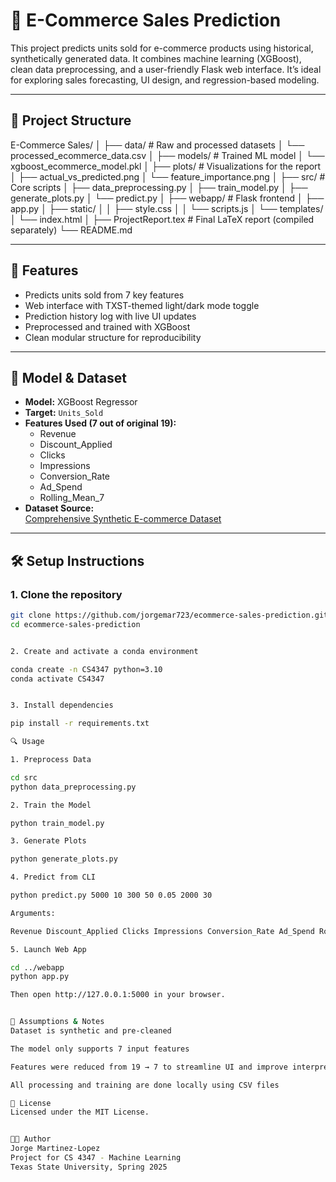 # 🛒 E-Commerce Sales Prediction

This project predicts units sold for e-commerce products using historical, synthetically generated data. It combines machine learning (XGBoost), clean data preprocessing, and a user-friendly Flask web interface. It’s ideal for exploring sales forecasting, UI design, and regression-based modeling.

---

## 📁 Project Structure

E-Commerce Sales/ │ ├── data/ # Raw and processed datasets │ └── processed_ecommerce_data.csv │ ├── models/ # Trained ML model │ └── xgboost_ecommerce_model.pkl │ ├── plots/ # Visualizations for the report │ ├── actual_vs_predicted.png │ └── feature_importance.png │ ├── src/ # Core scripts │ ├── data_preprocessing.py │ ├── train_model.py │ ├── generate_plots.py │ └── predict.py │ ├── webapp/ # Flask frontend │ ├── app.py │ ├── static/ │ │ ├── style.css │ │ └── scripts.js │ └── templates/ │ └── index.html │ ├── ProjectReport.tex # Final LaTeX report (compiled separately) └── README.md


---

## 🚀 Features

- Predicts units sold from 7 key features
- Web interface with TXST-themed light/dark mode toggle
- Prediction history log with live UI updates
- Preprocessed and trained with XGBoost
- Clean modular structure for reproducibility

---

## 🧠 Model & Dataset

- **Model:** XGBoost Regressor
- **Target:** `Units_Sold`
- **Features Used (7 out of original 19):**
  - Revenue
  - Discount_Applied
  - Clicks
  - Impressions
  - Conversion_Rate
  - Ad_Spend
  - Rolling_Mean_7
- **Dataset Source:**  
  [Comprehensive Synthetic E-commerce Dataset](https://www.kaggle.com/datasets/imranalishahh/comprehensive-synthetic-e-commerce-dataset)

---

## 🛠️ Setup Instructions

### 1. Clone the repository

```bash
git clone https://github.com/jorgemar723/ecommerce-sales-prediction.git
cd ecommerce-sales-prediction


2. Create and activate a conda environment

conda create -n CS4347 python=3.10
conda activate CS4347


3. Install dependencies

pip install -r requirements.txt

🔍 Usage

1. Preprocess Data

cd src
python data_preprocessing.py

2. Train the Model

python train_model.py

3. Generate Plots

python generate_plots.py

4. Predict from CLI

python predict.py 5000 10 300 50 0.05 2000 30

Arguments:

Revenue Discount_Applied Clicks Impressions Conversion_Rate Ad_Spend Rolling_Mean_7

5. Launch Web App

cd ../webapp
python app.py

Then open http://127.0.0.1:5000 in your browser.


📝 Assumptions & Notes
Dataset is synthetic and pre-cleaned

The model only supports 7 input features

Features were reduced from 19 → 7 to streamline UI and improve interpretability

All processing and training are done locally using CSV files

📄 License
Licensed under the MIT License.


👨‍💻 Author
Jorge Martinez-Lopez
Project for CS 4347 - Machine Learning
Texas State University, Spring 2025






